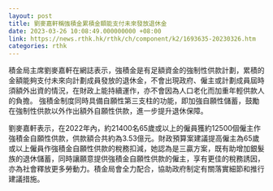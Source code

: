 ```yaml
---
layout: post
title: 劉麥嘉軒稱強積金累積金額能支付未來發放退休金
date: 2023-03-26 10:08:49.000000000 +08:00
link: https://news.rthk.hk/rthk/ch/component/k2/1693635-20230326.htm
categories: rthk
---
```


積金局主席劉麥嘉軒在網誌表示，強積金是有足額資金的強制性供款計劃，累積的金額能夠支付未來向計劃成員發放的退休金，不會出現政府、僱主或計劃成員屆時須額外出資的情況，在財政上能持續運作，亦不會因為人口老化而加重年輕供款人的負擔。 強積金制度同時具備自願性第三支柱的功能，即加強自願性儲蓄，鼓勵在強制性供款以外作出額外自願性供款，進一步提升退休保障。

劉麥嘉軒表示，在2022年內，約21400名65歲或以上的僱員獲約12500個僱主作強積金自願性供款，供款額合共約為3.53億元。財政預算案建議提高僱主為65歲或以上僱員作強積金自願性供款的稅務扣減，她認為是三贏方案，既有助增加銀髮族的退休儲蓄，同時讓願意提供強積金自願性供款的僱主，享有更佳的稅務誘因，亦為社會釋放更多勞動力。積金局會全力配合，協助政府制定有關落實細節和推行建議措施。
